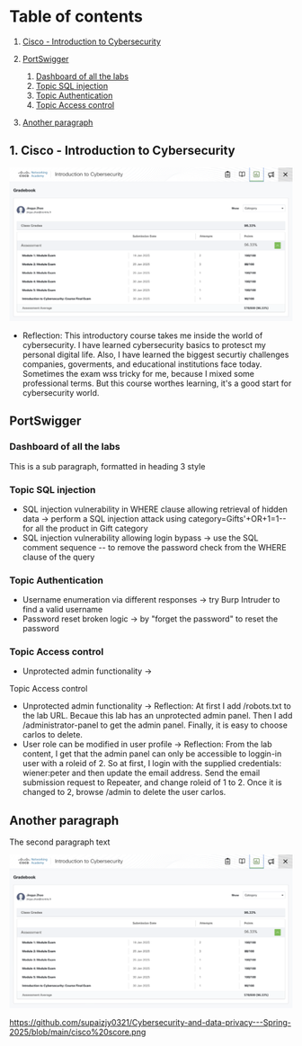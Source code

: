 # Table of contents
1. [Cisco - Introduction to Cybersecurity](#cisco)
2. [PortSwigger](#portswigger)
    1. [Dashboard of all the labs](#dashboard)
    2. [Topic SQL injection](#sqlinjection)
    3. [Topic Authentication](#authentication)
    4. [Topic Access control](#accesscontrol)
  
3. [Another paragraph](#paragraph2)

## 1. Cisco - Introduction to Cybersecurity <a name="cisco"></a>
<img src="https://github.com/supaizjy0321/Cybersecurity-and-data-privacy---Spring-2025/blob/main/cisco%20score.png" width="800"/>

 - Reflection: This introductory course takes me inside the world of cybersecurity. I have learned cybersecurity basics to protesct my personal digital life. Also, I have learned the biggest securtiy challenges companies, goverments, and educational institutions face today. Sometimes the exam wss tricky for me, because I mixed some professional terms. But this course worthes learning, it's a good start for cybersecurity world.

## PortSwigger <a name="portswigger"></a>
### Dashboard of all the labs <a name="dashboard"></a>
This is a sub paragraph, formatted in heading 3 style

### Topic SQL injection <a name="sqlinjection"></a>
 - SQL injection vulnerability in WHERE clause allowing retrieval of hidden data -> perform a SQL injection attack using category=Gifts'+OR+1=1-- for all the product in Gift category
 - SQL injection vulnerability allowing login bypass -> use the SQL comment sequence -- to remove the password check from the WHERE clause of the query

### Topic Authentication <a name="authentication"></a>
 - Username enumeration via different responses -> try Burp Intruder to find a valid username
 - Password reset broken logic -> by "forget the password" to reset the password

### Topic Access control <a name="accesscontrol"></a>
 - Unprotected admin functionality -> 




Topic Access control
- Unprotected admin functionality → Reflection: At first I add /robots.txt to the lab URL. Becaue this lab has an unprotected admin panel. Then I add /administrator-panel to get the admin panel. Finally, it is easy to choose carlos to delete.
- User role can be modified in user profile → Reflection: From the lab content, I get that the admin panel can only be accessible to loggin-in user with a roleid of 2. So at first, I login with the supplied credentials: wiener:peter and then update the email address. Send the email submission request to Repeater, and change roleid of 1 to 2. Once it is changed to 2, browse /admin to delete the user carlos.

 



## Another paragraph <a name="paragraph2"></a>
The second paragraph text

<img src="https://github.com/supaizjy0321/Cybersecurity-and-data-privacy---Spring-2025/blob/main/cisco%20score.png" width="800"/>

https://github.com/supaizjy0321/Cybersecurity-and-data-privacy---Spring-2025/blob/main/cisco%20score.png
